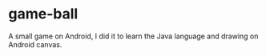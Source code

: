 # game-ball
A small game on Android, I did it to learn the Java language and drawing on Android canvas.
